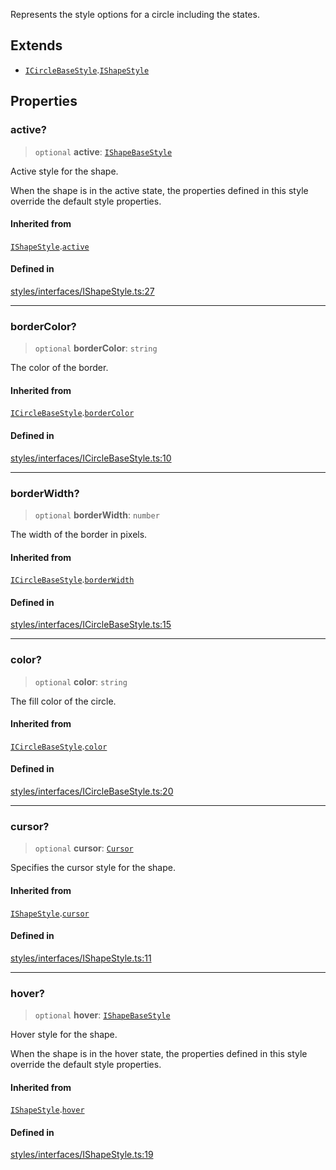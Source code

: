 Represents the style options for a circle including the states.

## Extends

- [`ICircleBaseStyle`](ICircleBaseStyle.md).[`IShapeStyle`](IShapeStyle.md)

## Properties

### active?

> `optional` **active**: [`IShapeBaseStyle`](IShapeBaseStyle.md)

Active style for the shape.

When the shape is in the active state, the properties defined in this style
override the default style properties.

#### Inherited from

[`IShapeStyle`](IShapeStyle.md).[`active`](IShapeStyle.md#active)

#### Defined in

[styles/interfaces/IShapeStyle.ts:27](https://github.com/avolutions/canvas-painter/blob/main/src/styles/interfaces/IShapeStyle.ts#L27)

***

### borderColor?

> `optional` **borderColor**: `string`

The color of the border.

#### Inherited from

[`ICircleBaseStyle`](ICircleBaseStyle.md).[`borderColor`](ICircleBaseStyle.md#bordercolor)

#### Defined in

[styles/interfaces/ICircleBaseStyle.ts:10](https://github.com/avolutions/canvas-painter/blob/main/src/styles/interfaces/ICircleBaseStyle.ts#L10)

***

### borderWidth?

> `optional` **borderWidth**: `number`

The width of the border in pixels.

#### Inherited from

[`ICircleBaseStyle`](ICircleBaseStyle.md).[`borderWidth`](ICircleBaseStyle.md#borderwidth)

#### Defined in

[styles/interfaces/ICircleBaseStyle.ts:15](https://github.com/avolutions/canvas-painter/blob/main/src/styles/interfaces/ICircleBaseStyle.ts#L15)

***

### color?

> `optional` **color**: `string`

The fill color of the circle.

#### Inherited from

[`ICircleBaseStyle`](ICircleBaseStyle.md).[`color`](ICircleBaseStyle.md#color)

#### Defined in

[styles/interfaces/ICircleBaseStyle.ts:20](https://github.com/avolutions/canvas-painter/blob/main/src/styles/interfaces/ICircleBaseStyle.ts#L20)

***

### cursor?

> `optional` **cursor**: [`Cursor`](../enumerations/Cursor.md)

Specifies the cursor style for the shape.

#### Inherited from

[`IShapeStyle`](IShapeStyle.md).[`cursor`](IShapeStyle.md#cursor)

#### Defined in

[styles/interfaces/IShapeStyle.ts:11](https://github.com/avolutions/canvas-painter/blob/main/src/styles/interfaces/IShapeStyle.ts#L11)

***

### hover?

> `optional` **hover**: [`IShapeBaseStyle`](IShapeBaseStyle.md)

Hover style for the shape.

When the shape is in the hover state, the properties defined in this style
override the default style properties.

#### Inherited from

[`IShapeStyle`](IShapeStyle.md).[`hover`](IShapeStyle.md#hover)

#### Defined in

[styles/interfaces/IShapeStyle.ts:19](https://github.com/avolutions/canvas-painter/blob/main/src/styles/interfaces/IShapeStyle.ts#L19)
